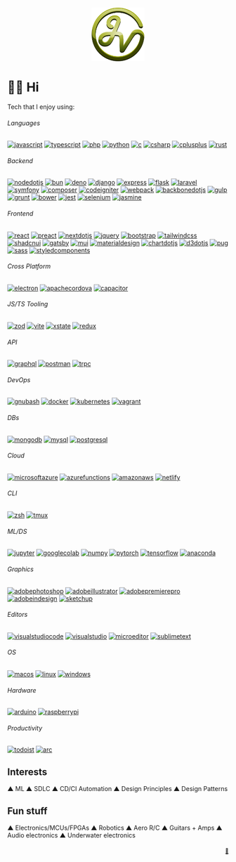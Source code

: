 <p align="center">
  <a href="https://jvk.to"><img src="./assets/img/jvk-logo.svg" alt="jv-k logo" width="120"></a>
</p>

# 👋🏻 Hi

<!--
  Icons from:
    https://github.com/simple-icons/simple-icons
    https://simpleicons.org/?q=chart
    https://github.com/simpleicons/simpleicons.now.sh
    https://simpleicons.vercel.app/git/F05032
-->

<!-- Icons are generated from src/data/mystack.yml -->
Tech that I enjoy using:
<!-- START mystack -->
<section><h6>Languages</h6><a href="https://developer.mozilla.org/en-US/docs/Web/JavaScript" title="javascript"><img src="https://simpleicons.vercel.app/javascript/F7DF1E" width="36" height="36" alt="javascript"/></a> <a href="https://www.typescriptlang.org/" title="typescript"><img src="https://simpleicons.vercel.app/typescript/3178C6" width="36" height="36" alt="typescript"/></a> <a href="https://www.php.net" title="php"><img src="https://simpleicons.vercel.app/php/777BB4" width="36" height="36" alt="php"/></a> <a href="https://www.python.org" title="python"><img src="https://simpleicons.vercel.app/python/3776AB" width="36" height="36" alt="python"/></a> <a href="https://www.learn-c.org/" title="c"><img src="https://simpleicons.vercel.app/c/A8B9CC" width="36" height="36" alt="c"/></a> <a href="https://www.w3schools.com/cs/" title="csharp"><img src="https://simpleicons.vercel.app/csharp/239120" width="36" height="36" alt="csharp"/></a> <a href="https://www.w3schools.com/cpp/" title="cplusplus"><img src="https://simpleicons.vercel.app/cplusplus/00599C" width="36" height="36" alt="cplusplus"/></a> <a href="https://www.rust-lang.org/" title="rust"><img src="https://simpleicons.vercel.app/rust/000000" width="36" height="36" alt="rust"/></a> </section> <section><h6>Backend</h6><a href="https://nodejs.dev/" title="nodedotjs"><img src="https://simpleicons.vercel.app/nodedotjs/339933" width="36" height="36" alt="nodedotjs"/></a> <a href="https://bun.sh/" title="bun"><img src="https://simpleicons.vercel.app/bun/000000" width="36" height="36" alt="bun"/></a> <a href="https://deno.com/" title="deno"><img src="https://simpleicons.vercel.app/deno/000000" width="36" height="36" alt="deno"/></a> <a href="https://www.djangoproject.com/" title="django"><img src="https://simpleicons.vercel.app/django/092E20" width="36" height="36" alt="django"/></a> <a href="https://expressjs.com/" title="express"><img src="https://simpleicons.vercel.app/express/333" width="36" height="36" alt="express"/></a> <a href="https://palletsprojects.com/p/flask/" title="flask"><img src="https://simpleicons.vercel.app/flask/333" width="36" height="36" alt="flask"/></a> <a href="https://laravel.com/" title="laravel"><img src="https://simpleicons.vercel.app/laravel/FF2D20" width="36" height="36" alt="laravel"/></a> <a href="https://symfony.com/" title="symfony"><img src="https://simpleicons.vercel.app/symfony/333" width="36" height="36" alt="symfony"/></a> <a href="https://getcomposer.org/" title="composer"><img src="https://simpleicons.vercel.app/composer/885630" width="36" height="36" alt="composer"/></a> <a href="https://codeigniter.com/" title="codeigniter"><img src="https://simpleicons.vercel.app/codeigniter/EF4223" width="36" height="36" alt="codeigniter"/></a> <a href="https://webpack.js.org" title="webpack"><img src="https://simpleicons.vercel.app/webpack/885630" width="36" height="36" alt="webpack"/></a> <a href="https://backbonejs.org" title="backbonedotjs"><img src="https://simpleicons.vercel.app/backbonedotjs/0071B5" width="36" height="36" alt="backbonedotjs"/></a> <a href="https://gulpjs.com" title="gulp"><img src="https://simpleicons.vercel.app/gulp/CF4647" width="36" height="36" alt="gulp"/></a> <a href="https://gruntjs.com/" title="grunt"><img src="https://simpleicons.vercel.app/grunt/FAA918" width="36" height="36" alt="grunt"/></a> <a href="https://bower.io/" title="bower"><img src="https://simpleicons.vercel.app/bower/EF5734" width="36" height="36" alt="bower"/></a> <a href="https://jestjs.io/" title="jest"><img src="https://simpleicons.vercel.app/jest/C21325" width="36" height="36" alt="jest"/></a> <a href="https://www.selenium.dev/" title="selenium"><img src="https://simpleicons.vercel.app/selenium/43B02A" width="36" height="36" alt="selenium"/></a> <a href="https://jasmine.github.io/" title="jasmine"><img src="https://simpleicons.vercel.app/jasmine/8A4182" width="36" height="36" alt="jasmine"/></a> </section> <section><h6>Frontend</h6><a href="https://reactjs.org" title="react"><img src="https://simpleicons.vercel.app/react/61DAFB" width="36" height="36" alt="react"/></a> <a href="https://preactjs.com/" title="preact"><img src="https://simpleicons.vercel.app/preact/673AB8" width="36" height="36" alt="preact"/></a> <a href="https://nextjs.org/" title="nextdotjs"><img src="https://simpleicons.vercel.app/nextdotjs/333" width="36" height="36" alt="nextdotjs"/></a> <a href="https://jquery.com" title="jquery"><img src="https://simpleicons.vercel.app/jquery/0769AD" width="36" height="36" alt="jquery"/></a> <a href="https://getbootstrap.com" title="bootstrap"><img src="https://simpleicons.vercel.app/bootstrap/7952B3" width="36" height="36" alt="bootstrap"/></a> <a href="https://tailwindcss.com/" title="tailwindcss"><img src="https://simpleicons.vercel.app/tailwindcss/06B6D4" width="36" height="36" alt="tailwindcss"/></a> <a href="https://ui.shadcn.com/" title="shadcnui"><img src="https://simpleicons.vercel.app/shadcnui/000000" width="36" height="36" alt="shadcnui"/></a> <a href="https://www.gatsbyjs.com/" title="gatsby"><img src="https://simpleicons.vercel.app/gatsby/663399" width="36" height="36" alt="gatsby"/></a> <a href="https://mui.com/" title="mui"><img src="https://simpleicons.vercel.app/mui/007FFF" width="36" height="36" alt="mui"/></a> <a href="https://material.io/design" title="materialdesign"><img src="https://simpleicons.vercel.app/materialdesign/757575" width="36" height="36" alt="materialdesign"/></a> <a href="https://www.chartjs.org/" title="chartdotjs"><img src="https://simpleicons.vercel.app/chartdotjs/FF6384" width="36" height="36" alt="chartdotjs"/></a> <a href="https://d3js.org/" title="d3dotjs"><img src="https://simpleicons.vercel.app/d3dotjs/F9A03C" width="36" height="36" alt="d3dotjs"/></a> <a href="https://pugjs.org" title="pug"><img src="https://simpleicons.vercel.app/pug/A86454" width="36" height="36" alt="pug"/></a> <a href="https://sass-lang.com/" title="sass"><img src="https://simpleicons.vercel.app/sass/CC6699" width="36" height="36" alt="sass"/></a> <a href="https://styled-components.com/" title="styledcomponents"><img src="https://simpleicons.vercel.app/styledcomponents/DB7093" width="36" height="36" alt="styledcomponents"/></a> </section> <section><h6>Cross Platform</h6><a href="https://www.electronjs.org/" title="electron"><img src="https://simpleicons.vercel.app/electron/47848F" width="36" height="36" alt="electron"/></a> <a href="https://cordova.apache.org/" title="apachecordova"><img src="https://simpleicons.vercel.app/apachecordova/333" width="36" height="36" alt="apachecordova"/></a> <a href="https://capacitorjs.com/" title="capacitor"><img src="https://simpleicons.vercel.app/capacitor/119EFF" width="36" height="36" alt="capacitor"/></a> </section> <section><h6>JS/TS Tooling</h6><a href="https://zod.dev/" title="zod"><img src="https://simpleicons.vercel.app/zod/3E67B1" width="36" height="36" alt="zod"/></a> <a href="https://vitejs.dev/" title="vite"><img src="https://simpleicons.vercel.app/vite/646CFF" width="36" height="36" alt="vite"/></a> <a href="https://xstate.js.org/" title="xstate"><img src="https://simpleicons.vercel.app/xstate/2C3E50" width="36" height="36" alt="xstate"/></a> <a href="https://redux.js.org" title="redux"><img src="https://simpleicons.vercel.app/redux/764ABC" width="36" height="36" alt="redux"/></a> </section> <section><h6>API</h6><a href="https://graphql.org/" title="graphql"><img src="https://simpleicons.vercel.app/graphql/E10098" width="36" height="36" alt="graphql"/></a> <a href="https://www.postman.com/" title="postman"><img src="https://simpleicons.vercel.app/postman/FF6C37" width="36" height="36" alt="postman"/></a> <a href="https://trpc.io/" title="trpc"><img src="https://simpleicons.vercel.app/trpc/2596BE" width="36" height="36" alt="trpc"/></a> </section> <section><h6>DevOps</h6><a href="https://www.gnu.org/software/bash/" title="gnubash"><img src="https://simpleicons.vercel.app/gnubash/4EAA25" width="36" height="36" alt="gnubash"/></a> <a href="https://www.docker.com/" title="docker"><img src="https://simpleicons.vercel.app/docker/2496ED" width="36" height="36" alt="docker"/></a> <a href="https://kubernetes.io/" title="kubernetes"><img src="https://simpleicons.vercel.app/kubernetes/326CE5" width="36" height="36" alt="kubernetes"/></a> <a href="https://www.vagrantup.com/" title="vagrant"><img src="https://simpleicons.vercel.app/vagrant/1868F2" width="36" height="36" alt="vagrant"/></a> </section> <section><h6>DBs</h6><a href="https://www.mongodb.com/" title="mongodb"><img src="https://simpleicons.vercel.app/mongodb/47A248" width="36" height="36" alt="mongodb"/></a> <a href="https://www.mysql.com/" title="mysql"><img src="https://simpleicons.vercel.app/mysql/4479A1" width="36" height="36" alt="mysql"/></a> <a href="https://www.postgresql.org/" title="postgresql"><img src="https://simpleicons.vercel.app/postgresql/4169E1" width="36" height="36" alt="postgresql"/></a> </section> <section><h6>Cloud</h6><a href="https://azure.microsoft.com/" title="microsoftazure"><img src="https://simpleicons.vercel.app/microsoftazure/0078D4" width="36" height="36" alt="microsoftazure"/></a> <a href="https://github.com/Azure/Azure-Functions" title="azurefunctions"><img src="https://simpleicons.vercel.app/azurefunctions/feb124" width="36" height="36" alt="azurefunctions"/></a> <a href="https://aws.amazon.com/" title="amazonaws"><img src="https://simpleicons.vercel.app/amazonaws/232F3E" width="36" height="36" alt="amazonaws"/></a> <a href="https://www.netlify.com/" title="netlify"><img src="https://simpleicons.vercel.app/netlify/00C7B7" width="36" height="36" alt="netlify"/></a> </section> <section><h6>CLI</h6><a href="https://ohmyz.sh/" title="zsh"><img src="https://simpleicons.vercel.app/zsh/F15A24" width="36" height="36" alt="zsh"/></a> <a href="https://github.com/tmux/tmux" title="tmux"><img src="https://simpleicons.vercel.app/tmux/1BB91F" width="36" height="36" alt="tmux"/></a> </section> <section><h6>ML/DS</h6><a href="https://jupyter.org/" title="jupyter"><img src="https://simpleicons.vercel.app/jupyter/F37626" width="36" height="36" alt="jupyter"/></a> <a href="https://research.google.com/colaboratory/" title="googlecolab"><img src="https://simpleicons.vercel.app/googlecolab/F9AB00" width="36" height="36" alt="googlecolab"/></a> <a href="https://numpy.org/" title="numpy"><img src="https://simpleicons.vercel.app/numpy/013243" width="36" height="36" alt="numpy"/></a> <a href="https://pytorch.org/" title="pytorch"><img src="https://simpleicons.vercel.app/pytorch/EE4C2C" width="36" height="36" alt="pytorch"/></a> <a href="https://www.tensorflow.org/" title="tensorflow"><img src="https://simpleicons.vercel.app/tensorflow/FF6F00" width="36" height="36" alt="tensorflow"/></a> <a href="https://www.anaconda.com/" title="anaconda"><img src="https://simpleicons.vercel.app/anaconda/44A833" width="36" height="36" alt="anaconda"/></a> </section> <section><h6>Graphics</h6><a href="https://www.adobe.com/in/products/photoshop.html" title="adobephotoshop"><img src="https://simpleicons.vercel.app/adobephotoshop/31A8FF" width="36" height="36" alt="adobephotoshop"/></a> <a href="https://www.adobe.com/in/products/illustrator.html" title="adobeillustrator"><img src="https://simpleicons.vercel.app/adobeillustrator/FF9A00" width="36" height="36" alt="adobeillustrator"/></a> <a href="https://www.adobe.com/products/premiere.html" title="adobepremierepro"><img src="https://simpleicons.vercel.app/adobepremierepro/9999FF" width="36" height="36" alt="adobepremierepro"/></a> <a href="https://www.adobe.com/products/indesign.html" title="adobeindesign"><img src="https://simpleicons.vercel.app/adobeindesign/FF3366" width="36" height="36" alt="adobeindesign"/></a> <a href="https://www.sketchup.com/" title="sketchup"><img src="https://simpleicons.vercel.app/sketchup/005F9E" width="36" height="36" alt="sketchup"/></a> </section> <section><h6>Editors</h6><a href="https://code.visualstudio.com/" title="visualstudiocode"><img src="https://simpleicons.vercel.app/visualstudiocode/117dcd" width="36" height="36" alt="visualstudiocode"/></a> <a href="https://visualstudio.microsoft.com/" title="visualstudio"><img src="https://simpleicons.vercel.app/visualstudio/cb96f8" width="36" height="36" alt="visualstudio"/></a> <a href="https://micro-editor.github.io/" title="microeditor"><img src="https://simpleicons.vercel.app/microeditor/2E3192" width="36" height="36" alt="microeditor"/></a> <a href="https://www.sublimetext.com/" title="sublimetext"><img src="https://simpleicons.vercel.app/sublimetext/FF9800" width="36" height="36" alt="sublimetext"/></a> </section> <section><h6>OS</h6><a href="https://github.com/apple-oss-distributions/xnu" title="macos"><img src="https://simpleicons.vercel.app/macos/000000" width="36" height="36" alt="macos"/></a> <a href="https://ubuntu.com/" title="linux"><img src="https://simpleicons.vercel.app/linux/FCC624" width="36" height="36" alt="linux"/></a> <a href="" title="windows"><img src="https://simpleicons.vercel.app/windows/00a1f1" width="36" height="36" alt="windows"/></a> </section> <section><h6>Hardware</h6><a href="https://www.arduino.cc/" title="arduino"><img src="https://simpleicons.vercel.app/arduino/00878F" width="36" height="36" alt="arduino"/></a> <a href="https://www.raspberrypi.org/" title="raspberrypi"><img src="https://simpleicons.vercel.app/raspberrypi/A22846" width="36" height="36" alt="raspberrypi"/></a> </section> <section><h6>Productivity</h6><a href="https://todoist.com/" title="todoist"><img src="https://simpleicons.vercel.app/todoist/E44332" width="36" height="36" alt="todoist"/></a> <a href="https://arc.net/" title="arc"><img src="https://simpleicons.vercel.app/arc/FCBFBD" width="36" height="36" alt="arc"/></a> </section> 
<!-- END mystack -->

## Interests

▲ ML ▲ SDLC ▲ CD/CI Automation ▲ Design Principles ▲ Design Patterns

## Fun stuff

▲ Electronics/MCUs/FPGAs ▲ Robotics ▲ Aero R/C ▲ Guitars + Amps ▲ Audio electronics ▲ Underwater electronics

<p align="right">
  <sub><a href="https://github.com/jv-k/jv-k" alt="generated dynamically">🤖</a></sub>
</p>

<!-- Made with 🖤 -->
